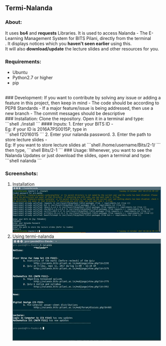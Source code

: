 ## Termi-Nalanda
### About:
It uses **bs4** and **requests** Libraries. It is used to access Nalanda - The E-Learning Management System for BITS Pilani, directly from the terminal<br>. It displays notices which you **haven't seen earlier** using this.<br>It will also **download/update** the lecture slides and other resources for you.<br>

### Requirements:
 - Ubuntu
 - Python2.7 or higher
 - pip
<br>
### Development:
If you want to contribute by solving any issue or adding a feature in this project, then keep in mind
 - The code should be according to PEP8 Standards
 - If a major feature/issue is being addressed, then use a new branch
 - The commit messages should be descriptive
<br>
### Installation:
Clone the repository. Open it in a terminal and type: <br>
```shell
./install 
```
#### Inputs:
1. Enter your BITS ID -<br>
Eg: if your ID is 2016A7PS0015P, type in<br>
```shell
f2016015
```
2. Enter your nalanda password.
3. Enter the path to store lecture slides -<br>
Eg: If you want to store lecture slides at
```shell
/home/username/Bits/2-1/
```
then type,
```shell
Bits/2-1
```
### Usage:
Whenever, you want to see the Nalanda Updates or just download the slides, open a terminal and type:
```shell
nalanda
```

### Screenshots:
1. Installation
![Installation](src/res/install.jpg)<br>
2. Using termi-nalanda
![Demonstration](src/res/demo.jpg)<br>
